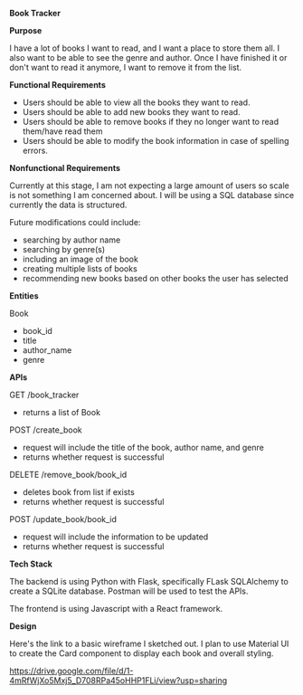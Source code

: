 **Book Tracker**

**Purpose**

I have a lot of books I want to read, and I want a place to store them all. I also want to be able to see the genre and author. Once I have finished it or don't want to read it anymore, I want to remove it from the list. 

**Functional Requirements**
- Users should be able to view all the books they want to read.
- Users should be able to add new books they want to read.
- Users should be able to remove books if they no longer want to read them/have read them
- Users should be able to modify the book information in case of spelling errors.

**Nonfunctional Requirements**

Currently at this stage, I am not expecting a large amount of users so scale is not something I am concerned about. I will be using a SQL database since currently the data is structured. 

Future modifications could include:
- searching by author name
- searching by genre(s)
- including an image of the book
- creating multiple lists of books
- recommending new books based on other books the user has selected 

**Entities**

Book
- book_id
- title
- author_name
- genre

**APIs**

GET /book_tracker
- returns a list of Book

POST /create_book
- request will include the title of the book, author name, and genre
- returns whether request is successful 

DELETE /remove_book/book_id
- deletes book from list if exists
- returns whether request is successful

POST /update_book/book_id
- request will include the information to be updated
- returns whether request is successful 

**Tech Stack**

The backend is using Python with Flask, specifically FLask SQLAlchemy to create a SQLite database. Postman will be used to test the APIs. 

The frontend is using Javascript with a React framework. 

**Design**

Here's the link to a basic wireframe I sketched out. I plan to use Material UI to create the Card component to display each book and overall styling. 

https://drive.google.com/file/d/1-4mRfWjXo5Mxj5_D708RPa45oHHP1FLi/view?usp=sharing

